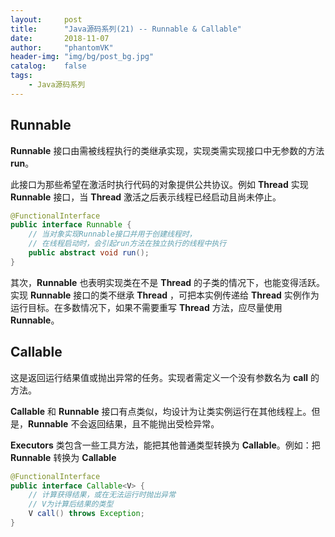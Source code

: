 ```yaml
---
layout:     post
title:      "Java源码系列(21) -- Runnable & Callable"
date:       2018-11-07
author:     "phantomVK"
header-img: "img/bg/post_bg.jpg"
catalog:    false
tags:
    - Java源码系列
---
```


## Runnable

__Runnable__ 接口由需被线程执行的类继承实现，实现类需实现接口中无参数的方法 __run__。

此接口为那些希望在激活时执行代码的对象提供公共协议。例如 __Thread__ 实现 __Runnable__ 接口，当 __Thread__ 激活之后表示线程已经启动且尚未停止。

```java
@FunctionalInterface
public interface Runnable {
    // 当对象实现Runnable接口并用于创建线程时，
    // 在线程启动时，会引起run方法在独立执行的线程中执行
    public abstract void run();
}
```

其次，__Runnable__ 也表明实现类在不是 __Thread__ 的子类的情况下，也能变得活跃。实现 __Runnable__ 接口的类不继承 __Thread__ ，可把本实例传递给 __Thread__ 实例作为运行目标。在多数情况下，如果不需要重写 __Thread__ 方法，应尽量使用 __Runnable__。

## Callable

这是返回运行结果值或抛出异常的任务。实现者需定义一个没有参数名为 __call__ 的方法。

__Callable__ 和 __Runnable__ 接口有点类似，均设计为让类实例运行在其他线程上。但是，__Runnable__ 不会返回结果，且不能抛出受检异常。

__Executors__ 类包含一些工具方法，能把其他普通类型转换为 __Callable__。例如：把 __Runnable__ 转换为 __Callable__

```java
@FunctionalInterface
public interface Callable<V> {
    // 计算获得结果，或在无法运行时抛出异常
    // V为计算后结果的类型
    V call() throws Exception;
}
```


